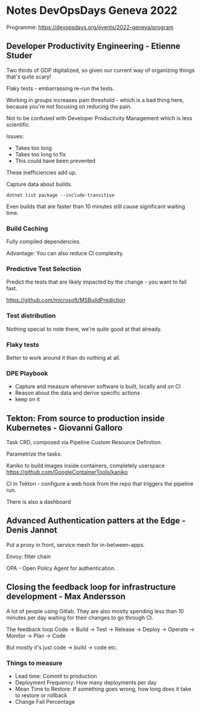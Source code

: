 # Notes DevOpsDays Geneva 2022
Programme: https://devopsdays.org/events/2022-geneva/program

## Developer Productivity Engineering - Etienne Studer

Two thirds of GDP digitalized, so given our current way of organizing things
that's quite scary!

Flaky tests - embarrassing re-run the tests.

Working in groups increases pain threshold - which is a bad thing here, because you're not focusing on reducing the pain.

Not to be confused with Developer Productivity Management which is less
scientific.

Issues:

- Takes too long
- Takes too long to fix
- This could have been prevented

These inefficiencies add up.

Capture data about builds.

	dotnet list package --include-transitive

Even builds that are faster than 10 minutes still cause significant waiting time.

### Build Caching
Fully compiled dependencies.

Advantage: You can also reduce CI complexity.

### Predictive Test Selection
Predict the tests that are likely impacted by the change - you want to fail
fast.

https://github.com/microsoft/MSBuildPrediction

### Test distribution
Nothing special to note there, we're quite good at that already.

### Flaky tests
Better to work around it than do nothing at all.

### DPE Playbook
- Capture and measure whenever software is built, locally and on CI
- Reason about the data and derive specific actions
- keep on it


## Tekton: From source to production inside Kubernetes - Giovanni Galloro
Task CRD, composed via Pipeline Custom Resource Definition.

Parametrize the tasks.

Kaniko to build images inside containers, completely userspace https://github.com/GoogleContainerTools/kaniko

CI in Tekton - configure a web hook from the repo that triggers the pipeline run.

There is also a dashboard

## Advanced Authentication patters at the Edge - Denis Jannot
Put a proxy in front, service mesh for in-between-apps.

Envoy: filter chain

OPA - Open Policy Agent for authentication.

## Closing the feedback loop for infrastructure development - Max Andersson

A lot of people using Gitlab. They are also mostly spending less than 10 minutes
per day waiting for their changes to go through CI.

The feedback loop Code -> Build -> Test -> Release -> Deploy -> Operate -> Monitor -> Plan -> Code

But mostly it's just code -> build -> code etc.

### Things to measure
- Lead time: Commit to production
- Deployment Frequency: How many deployments per day
- Mean Time to Restore: If something goes wrong, how long does it take to restore or rollback
- Change Fail Percentage






